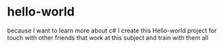 # hello-world
because I want to learn more about c# I create this Hello-world project for touch with other friends that work at this subject and train with them all
